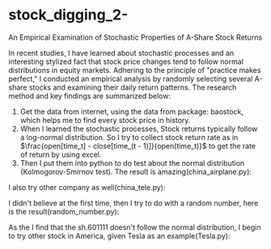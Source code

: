 # stock_digging_2-
An Empirical Examination of Stochastic Properties of A-Share Stock Returns

In recent studies, I have learned about stochastic processes and an interesting stylized fact that stock price changes tend to follow normal distributions in equity markets. Adhering to the principle of "practice makes perfect," I conducted an empirical analysis by randomly selecting several A-share stocks and examining their daily return patterns. The research method and key findings are summarized below:

1. Get the data from internet, using the data from package: baostock, which helps me to find every stock price in history.
2. When I learned the stochastic processes, Stock returns typically follow a log-normal distribution. So I try to collect stock return rate as in $\frac{open[time_t] - close[time_(t - 1)]}{open(time_t)}$ to get the rate of return by using excel.
3. Then I put them into python to do test about the normal distribution (Kolmogorov-Smirnov test). The result is amazing(china_airplane.py):

I also try other company as well(china_tele.py):


I didn't believe at the first time, then I try to do with a random number, here is the result(random_number.py):

As the I find that the sh.601111 doesn't follow the normal distribution, I begin to try other stock in America, given Tesla as an example(Tesla.py):


